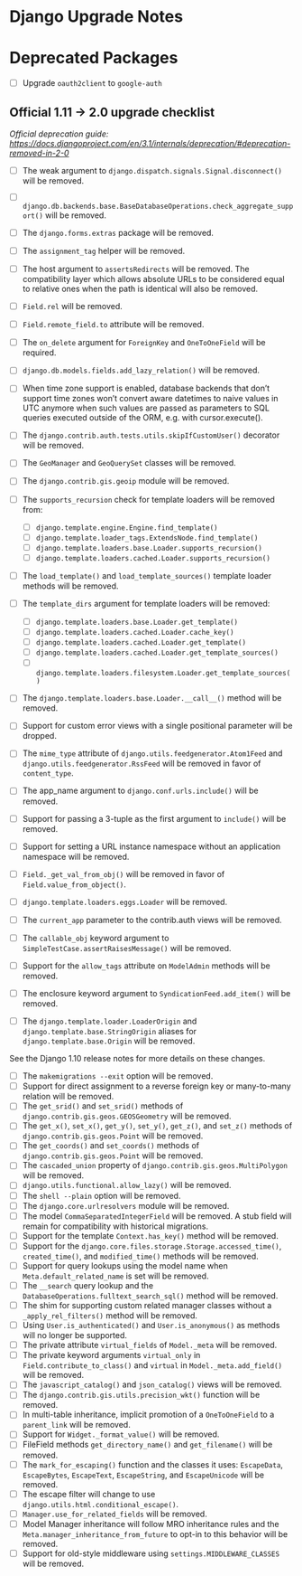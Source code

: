 # Django Upgrade Notes




# Deprecated Packages

- [ ] Upgrade `oauth2client` to `google-auth` 


## Official 1.11 -> 2.0 upgrade checklist

_Official deprecation guide: https://docs.djangoproject.com/en/3.1/internals/deprecation/#deprecation-removed-in-2-0_

- [ ] The weak argument to `django.dispatch.signals.Signal.disconnect()` will be removed.
- [ ] `django.db.backends.base.BaseDatabaseOperations.check_aggregate_support()` will be removed.
- [ ] The `django.forms.extras` package will be removed.
- [ ] The `assignment_tag` helper will be removed.
- [ ] The host argument to `assertsRedirects` will be removed. The compatibility layer which allows absolute URLs to be considered equal to relative ones when the path is identical will also be removed.
- [ ] `Field.rel` will be removed.
- [ ] `Field.remote_field.to` attribute will be removed.
- [ ] The `on_delete` argument for `ForeignKey` and `OneToOneField` will be required.
- [ ] `django.db.models.fields.add_lazy_relation()` will be removed.
- [ ] When time zone support is enabled, database backends that don’t support time zones won’t convert aware datetimes to naive values in UTC anymore when such values are passed as parameters to SQL queries executed outside of the ORM, e.g. with cursor.execute().
- [ ] The `django.contrib.auth.tests.utils.skipIfCustomUser()` decorator will be removed.
- [ ] The `GeoManager` and `GeoQuerySet` classes will be removed.
- [ ] The `django.contrib.gis.geoip` module will be removed.
- [ ] The `supports_recursion` check for template loaders will be removed from:
    - [ ] `django.template.engine.Engine.find_template()`
    - [ ] `django.template.loader_tags.ExtendsNode.find_template()`
    - [ ] `django.template.loaders.base.Loader.supports_recursion()`
    - [ ] `django.template.loaders.cached.Loader.supports_recursion()`
- [ ] The `load_template()` and `load_template_sources()` template loader methods will be removed.
- [ ] The `template_dirs` argument for template loaders will be removed:
    - [ ] `django.template.loaders.base.Loader.get_template()`
    - [ ] `django.template.loaders.cached.Loader.cache_key()`
    - [ ] `django.template.loaders.cached.Loader.get_template()`
    - [ ] `django.template.loaders.cached.Loader.get_template_sources()`
    - [ ] `django.template.loaders.filesystem.Loader.get_template_sources()`
- [ ] The `django.template.loaders.base.Loader.__call__()` method will be removed.
- [ ] Support for custom error views with a single positional parameter will be dropped.
- [ ] The `mime_type` attribute of `django.utils.feedgenerator.Atom1Feed` and `django.utils.feedgenerator.RssFeed` will be removed in favor of `content_type`.
- [ ] The app_name argument to `django.conf.urls.include()` will be removed.
- [ ] Support for passing a 3-tuple as the first argument to `include()` will be removed.
- [ ] Support for setting a URL instance namespace without an application namespace will be removed.
- [ ] `Field._get_val_from_obj()` will be removed in favor of `Field.value_from_object()`.
- [ ] `django.template.loaders.eggs.Loader` will be removed.
- [ ] The `current_app` parameter to the contrib.auth views will be removed.
- [ ] The `callable_obj` keyword argument to `SimpleTestCase.assertRaisesMessage()` will be removed.
- [ ] Support for the `allow_tags` attribute on `ModelAdmin` methods will be removed.
- [ ] The enclosure keyword argument to `SyndicationFeed.add_item()` will be removed.
- [ ] The `django.template.loader.LoaderOrigin` and `django.template.base.StringOrigin` aliases for `django.template.base.Origin` will be removed.
 
 
See the Django 1.10 release notes for more details on these changes.
 
- [ ] The `makemigrations --exit` option will be removed.
- [ ] Support for direct assignment to a reverse foreign key or many-to-many relation will be removed.
- [ ] The `get_srid()` and `set_srid()` methods of `django.contrib.gis.geos.GEOSGeometry` will be removed.
- [ ] The `get_x()`, `set_x()`, `get_y()`, `set_y()`, `get_z()`, and `set_z()` methods of `django.contrib.gis.geos.Point` will be removed.
- [ ] The `get_coords()` and `set_coords()` methods of `django.contrib.gis.geos.Point` will be removed.
- [ ] The `cascaded_union` property of `django.contrib.gis.geos.MultiPolygon` will be removed.
- [ ] `django.utils.functional.allow_lazy()` will be removed.
- [ ] The `shell --plain` option will be removed.
- [ ] The `django.core.urlresolvers` module will be removed.
- [ ] The model `CommaSeparatedIntegerField` will be removed. A stub field will remain for compatibility with historical migrations.
- [ ] Support for the template `Context.has_key()` method will be removed.
- [ ] Support for the `django.core.files.storage.Storage.accessed_time()`, `created_time()`, and `modified_time()` methods will be removed.
- [ ] Support for query lookups using the model name when `Meta.default_related_name` is set will be removed.
- [ ] The `__search` query lookup and the `DatabaseOperations.fulltext_search_sql()` method will be removed.
- [ ] The shim for supporting custom related manager classes without a `_apply_rel_filters()` method will be removed.
- [ ] Using `User.is_authenticated()` and `User.is_anonymous()` as methods will no longer be supported.
- [ ] The private attribute `virtual_fields` of `Model._meta` will be removed.
- [ ] The private keyword arguments `virtual_only` in `Field.contribute_to_class()` and `virtual` in `Model._meta.add_field()` will be removed.
- [ ] The `javascript_catalog()` and `json_catalog()` views will be removed.
- [ ] The `django.contrib.gis.utils.precision_wkt()` function will be removed.
- [ ] In multi-table inheritance, implicit promotion of a `OneToOneField` to a `parent_link` will be removed.
- [ ] Support for `Widget._format_value()` will be removed.
- [ ] FileField methods `get_directory_name()` and `get_filename()` will be removed.
- [ ] The `mark_for_escaping()` function and the classes it uses: `EscapeData`, `EscapeBytes`, `EscapeText`, `EscapeString`, and `EscapeUnicode` will be removed.
- [ ] The escape filter will change to use `django.utils.html.conditional_escape()`.
- [ ] `Manager.use_for_related_fields` will be removed.
- [ ] Model Manager inheritance will follow MRO inheritance rules and the `Meta.manager_inheritance_from_future` to opt-in to this behavior will be removed.
- [ ] Support for old-style middleware using `settings.MIDDLEWARE_CLASSES` will be removed.
